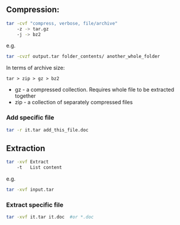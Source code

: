 ## Compression:

```bash
tar -cvf "compress, verbose, file/archive"
    -z -> tar.gz
    -j -> bz2
```
e.g.
```bash
tar -cvzf output.tar folder_contents/ another_whole_folder
```

In terms of archive size:

    tar > zip > gz > bz2

- gz - a compressed collection. Requires whole file to be extracted together
- zip -  a collection of separately compressed files
### Add specific file

```bash
tar -r it.tar add_this_file.doc
```

## Extraction

```bash 
tar -xvf Extract
    -t   List content
```

e.g.

```bash 
tar -xvf input.tar
```

### Extract specific file

```bash 
tar -xvf it.tar it.doc  #or *.doc
```